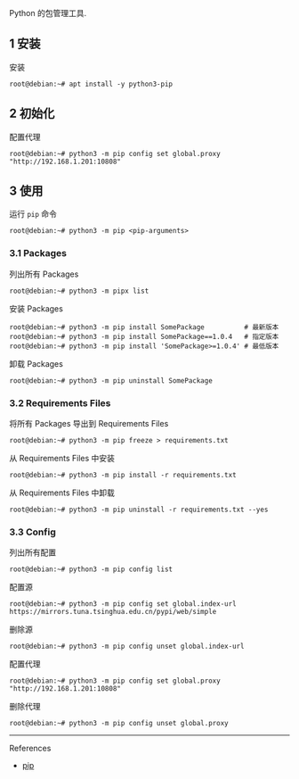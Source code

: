Python 的包管理工具.

## 1 安装

安装

```shell
root@debian:~# apt install -y python3-pip
```

## 2 初始化

配置代理


```shell
root@debian:~# python3 -m pip config set global.proxy "http://192.168.1.201:10808"
```

## 3 使用

运行 `pip` 命令

```shell
root@debian:~# python3 -m pip <pip-arguments>
```

### 3.1 Packages

列出所有 Packages

```shell
root@debian:~# python3 -m pipx list
```

安装 Packages

```shell
root@debian:~# python3 -m pip install SomePackage          # 最新版本
root@debian:~# python3 -m pip install SomePackage==1.0.4   # 指定版本
root@debian:~# python3 -m pip install 'SomePackage>=1.0.4' # 最低版本
```

卸载 Packages

```shell
root@debian:~# python3 -m pip uninstall SomePackage
```

### 3.2 Requirements Files

将所有 Packages 导出到 Requirements Files

```shell
root@debian:~# python3 -m pip freeze > requirements.txt
```

从 Requirements Files 中安装

```shell
root@debian:~# python3 -m pip install -r requirements.txt
```

从 Requirements Files 中卸载

```shell
root@debian:~# python3 -m pip uninstall -r requirements.txt --yes
```

### 3.3 Config

列出所有配置

```shell
root@debian:~# python3 -m pip config list
```

配置源

```shell
root@debian:~# python3 -m pip config set global.index-url https://mirrors.tuna.tsinghua.edu.cn/pypi/web/simple
```

删除源

```shell
root@debian:~# python3 -m pip config unset global.index-url
```

配置代理

```shell
root@debian:~# python3 -m pip config set global.proxy "http://192.168.1.201:10808"
```

删除代理

```shell
root@debian:~# python3 -m pip config unset global.proxy
```

---

References

- [pip](https://pip.pypa.io/en/stable/)
